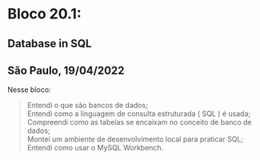 # Bloco 20.1:

## Database in SQL
## São Paulo, 19/04/2022

Nesse bloco:

> Entendi o que são bancos de dados;\
> Entendi como a linguagem de consulta estruturada ( SQL ) é usada;\
> Compreendi como as tabelas se encaixam no conceito de banco de dados;\
> Montei um ambiente de desenvolvimento local para praticar SQL;\
> Entendi como usar o MySQL Workbench.

